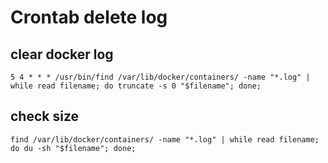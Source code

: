 # Crontab delete log

## clear docker log

````
5 4 * * * /usr/bin/find /var/lib/docker/containers/ -name "*.log" | while read filename; do truncate -s 0 "$filename"; done;
````

## check size
````
find /var/lib/docker/containers/ -name "*.log" | while read filename; do du -sh "$filename"; done;
````
